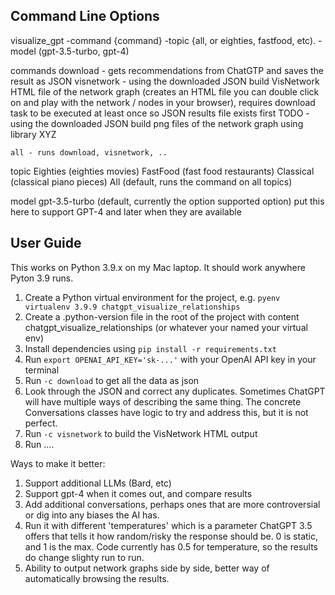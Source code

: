 


## Command Line Options

visualize_gpt -command {command} -topic {all, or eighties, fastfood, etc).   -model (gpt-3.5-turbo, gpt-4)

commands
    download - gets recommendations from ChatGTP and saves the result as JSON
    visnetwork - using the downloaded JSON build VisNetwork HTML file of the network graph (creates an HTML file you can double click on and play with the network / nodes in your browser), requires download task to be executed at least once so JSON results file exists first
    TODO - using the downloaded JSON build png files of the network graph using library XYZ   

    all - runs download, visnetwork, ..

topic
    Eighties     (eighties movies)
    FastFood     (fast food restaurants)
    Classical    (classical piano pieces)
    All (default, runs the command on all topics)

model
gpt-3.5-turbo  (default, currently the option supported option)  put this here to support GPT-4 and later when they are available


## User Guide

This works on Python 3.9.x on my Mac laptop. It should work anywhere Pyton 3.9 runs.

1. Create a Python virtual environment for the project, e.g. `pyenv virtualenv 3.9.9 chatgpt_visualize_relationships`
2. Create a .python-version file in the root of the project with content  chatgpt_visualize_relationships (or whatever your named your virtual env)
3. Install dependencies using `pip install -r requirements.txt`
4. Run `export OPENAI_API_KEY='sk-...'` with your OpenAI API key in your terminal
5. Run `-c download` to get all the data as json
6. Look through the JSON and correct any duplicates. Sometimes ChatGPT will have multiple ways of describing the same thing. The concrete Conversations classes have logic to try and address this, but it is not perfect.
7. Run `-c visnetwork` to build the VisNetwork HTML output
8. Run ....




Ways to make it better:

1. Support additional LLMs (Bard, etc)
2. Support gpt-4 when it comes out, and compare results
3. Add additional conversations, perhaps ones that are more controversial or dig into any biases the AI has.
4. Run it with different 'temperatures' which is a parameter ChatGPT 3.5 offers that tells it how random/risky the response should be. 0 is static, and 1 is the max. Code currently has 0.5 for temperature, so the results do change slighty run to run.
5. Ability to output network graphs side by side, better way of automatically browsing the results.






